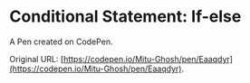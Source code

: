 # Conditional Statement: If-else

A Pen created on CodePen.

Original URL: [https://codepen.io/Mitu-Ghosh/pen/Eaaqdyr](https://codepen.io/Mitu-Ghosh/pen/Eaaqdyr).

